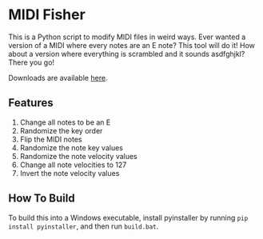 # MIDI Fisher
This is a Python script to modify MIDI files in weird ways.
Ever wanted a version of a MIDI where every notes are an E note? This tool will do it!
How about a version where everything is scrambled and it sounds asdfghjkl? There you go!

Downloads are available [here](https://github.com/MotdHS/MIDI-Fisher/releases).

## Features
1. Change all notes to be an E
2. Randomize the key order
3. Flip the MIDI notes
4. Randomize the note key values
5. Randomize the note velocity values
6. Change all note velocities to 127
7. Invert the note velocity values

## How To Build
To build this into a Windows executable, install pyinstaller by running `pip install pyinstaller`, and then run `build.bat`.
